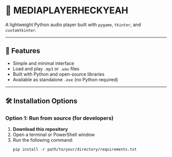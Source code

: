 # 🎵 MEDIAPLAYERHECKYEAH

A lightweight Python audio player built with `pygame`, `tkinter`, and `customtkinter`.

---

## 🚀 Features

- Simple and minimal interface
- Load and play `.mp3` or `.wav` files
- Built with Python and open-source libraries
- Available as standalone `.exe` (no Python required)

---

## 🛠️ Installation Options

### Option 1: Run from source (for developers)

1. **Download this repository**
2. Open a terminal or PowerShell window
3. Run the following command:
   ```
   pip install -r path/to/your/directory/requirements.txt
